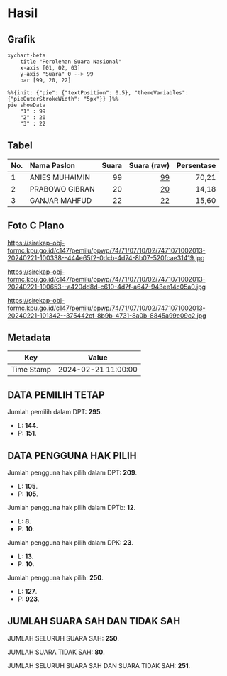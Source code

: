 # Hasil

## Grafik

```mermaid
xychart-beta
    title "Perolehan Suara Nasional"
    x-axis [01, 02, 03]
    y-axis "Suara" 0 --> 99
    bar [99, 20, 22]
```

```mermaid
%%{init: {"pie": {"textPosition": 0.5}, "themeVariables": {"pieOuterStrokeWidth": "5px"}} }%%
pie showData
    "1" : 99
    "2" : 20
    "3" : 22
```

## Tabel

| No. | Nama Paslon    | Suara | Suara (raw) | Persentase |
|:--- |:-------------- | -----:| -----------:| ----------:|
| 1   | ANIES MUHAIMIN | 99    | [99][p-1]   | 70,21      |
| 2   | PRABOWO GIBRAN | 20    | [20][p-2]   | 14,18      |
| 3   | GANJAR MAHFUD  | 22    | [22][p-3]   | 15,60      |


[p-1]: https://github.com/gigit-pemilu/pemilu-2024/blob/main/pilpres/hitung-suara/sub/74-sulawesi-tenggara/sub/71-kota-kendari/sub/07-wua-wua/sub/1002-bonggoeya/sub/013-tps/sub/paslon-1.txt
[p-2]: https://github.com/gigit-pemilu/pemilu-2024/blob/main/pilpres/hitung-suara/sub/74-sulawesi-tenggara/sub/71-kota-kendari/sub/07-wua-wua/sub/1002-bonggoeya/sub/013-tps/sub/paslon-2.txt
[p-3]: https://github.com/gigit-pemilu/pemilu-2024/blob/main/pilpres/hitung-suara/sub/74-sulawesi-tenggara/sub/71-kota-kendari/sub/07-wua-wua/sub/1002-bonggoeya/sub/013-tps/sub/paslon-3.txt

## Foto C Plano

https://sirekap-obj-formc.kpu.go.id/c147/pemilu/ppwp/74/71/07/10/02/7471071002013-20240221-100338--444e65f2-0dcb-4d74-8b07-520fcae31419.jpg

https://sirekap-obj-formc.kpu.go.id/c147/pemilu/ppwp/74/71/07/10/02/7471071002013-20240221-100653--a420dd8d-c610-4d7f-a647-943ee14c05a0.jpg

https://sirekap-obj-formc.kpu.go.id/c147/pemilu/ppwp/74/71/07/10/02/7471071002013-20240221-101342--375442cf-8b9b-4731-8a0b-8845a99e09c2.jpg


## Metadata

| Key        | Value               |
| ---------- | ------------------- |
| Time Stamp | 2024-02-21 11:00:00 |


## DATA PEMILIH TETAP

Jumlah pemilih dalam DPT: **295**.
 * L: **144**.
 * P: **151**.

## DATA PENGGUNA HAK PILIH

Jumlah pengguna hak pilih dalam DPT: **209**.
 * L: **105**.
 * P: **105**.

Jumlah pengguna hak pilih dalam DPTb: **12**.
 * L: **8**.
 * P: **10**.

Jumlah pengguna hak pilih dalam DPK: **23**.
 * L: **13**.
 * P: **10**.

Jumlah pengguna hak pilih: **250**.
 * L: **127**.
 * P: **923**.

## JUMLAH SUARA SAH DAN TIDAK SAH

JUMLAH SELURUH SUARA SAH: **250**.

JUMLAH SUARA TIDAK SAH: **80**.

JUMLAH SELURUH SUARA SAH DAN SUARA TIDAK SAH: **251**.



